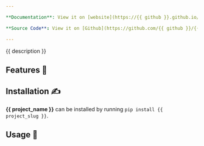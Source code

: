 ```yaml
---

**Documentation**: View it on [website](https://{{ github }}.github.io/{{ project_slug }}/)

**Source Code**: View it on [Github](https://github.com/{{ github }}/{{ project_slug }}/)

---
```


{{ description }}

## Features 🚀

## Installation ✍️

**{{ project_name }}** can be installed by running `pip install {{ project_slug }}`.

## Usage 📖
